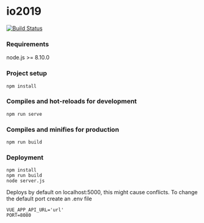 
# io2019
[![Build Status](https://travis-ci.org/kasztaniaki/IO2019-web.svg?branch=master)](https://travis-ci.org/kasztaniaki/IO2019-web)

### Requirements

node.js >= 8.10.0

### Project setup
```
npm install
```

### Compiles and hot-reloads for development
```
npm run serve
```

### Compiles and minifies for production
```
npm run build
```

### Deployment

```
npm install
npm run build
node server.js
```

Deploys by default on localhost:5000, this might cause conflicts. To change the default port create an .env file

```
VUE_APP_API_URL='url'
PORT=8080
```
